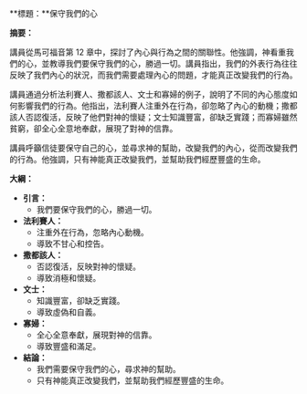 **標題：**保守我們的心

**摘要：**

講員從馬可福音第 12 章中，探討了內心與行為之間的關聯性。他強調，神看重我們的心，並教導我們要保守我們的心，勝過一切。講員指出，我們的外表行為往往反映了我們內心的狀況，而我們需要處理內心的問題，才能真正改變我們的行為。

講員通過分析法利賽人、撒都該人、文士和寡婦的例子，說明了不同的內心態度如何影響我們的行為。他指出，法利賽人注重外在行為，卻忽略了內心的動機；撒都該人否認復活，反映了他們對神的懷疑；文士知識豐富，卻缺乏實踐；而寡婦雖然貧窮，卻全心全意地奉獻，展現了對神的信靠。

講員呼籲信徒要保守自己的心，並尋求神的幫助，改變我們的內心，從而改變我們的行為。他強調，只有神能真正改變我們，並幫助我們經歷豐盛的生命。

**大綱：**

* **引言：**
    * 我們要保守我們的心，勝過一切。
* **法利賽人：**
    * 注重外在行為，忽略內心動機。
    * 導致不甘心和控告。
* **撒都該人：**
    * 否認復活，反映對神的懷疑。
    * 導致消極和懷疑。
* **文士：**
    * 知識豐富，卻缺乏實踐。
    * 導致虛偽和自義。
* **寡婦：**
    * 全心全意奉獻，展現對神的信靠。
    * 導致豐盛和滿足。
* **結論：**
    * 我們需要保守我們的心，尋求神的幫助。
    * 只有神能真正改變我們，並幫助我們經歷豐盛的生命。